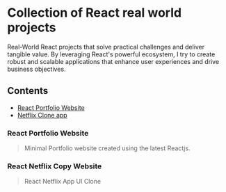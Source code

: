 # Collection of React real world projects 
Real-World React projects that solve practical challenges and deliver tangible value. By leveraging React's powerful ecosystem, I try to create robust and scalable applications that enhance user experiences and drive business objectives.
## Contents
* [React Portfolio Website](#ReactPortfolioWebsite)
* [Netflix Clone app](#NetflixCopy)


### <a name="ReactPortfolioWebsite"></a>React Portfolio Website
> Minimal Portfolio website created using the latest Reactjs.

### <a name="NetflixCopy"></a>React Netflix Copy Website
> React Netflix App UI Clone

